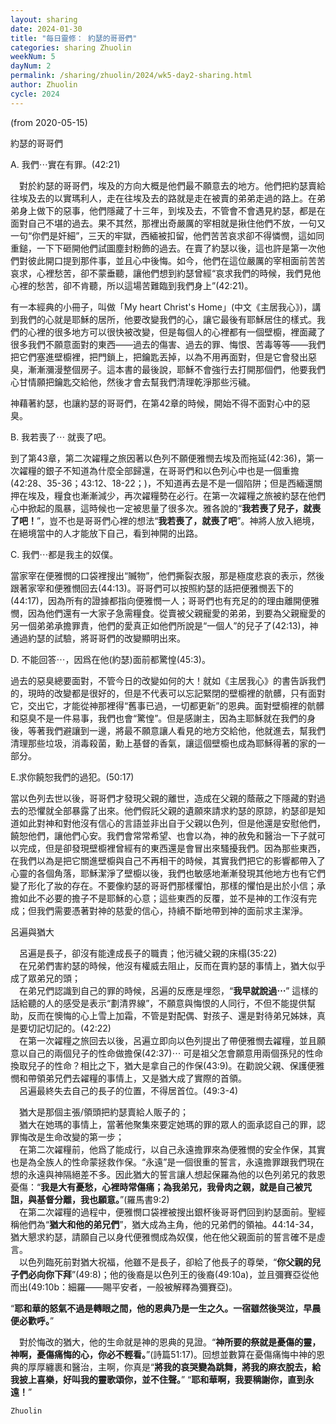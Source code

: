 ```yaml
---
layout: sharing
date: 2024-01-30
title: "每日靈修： 約瑟的哥哥們"
categories: sharing Zhuolin
weekNum: 5
dayNum: 2
permalink: /sharing/zhuolin/2024/wk5-day2-sharing.html
author: Zhuolin
cycle: 2024
---
```

(from 2020-05-15)

約瑟的哥哥們  

A. 我們⋯實在有罪。(42:21)  

　對於約瑟的哥哥們，埃及的方向大概是他們最不願意去的地方。他們把約瑟賣給往埃及去的以實瑪利人，走在往埃及去的路就是走在被賣的弟弟走過的路上。在弟弟身上做下的惡事，他們隱藏了十三年，到埃及去，不管會不會遇見約瑟，都是在面對自己不堪的過去。果不其然，那裡出奇嚴厲的宰相就是揪住他們不放，一句又一句“你們是奸細”，三天的牢獄，西緬被扣留，他們苦苦哀求卻不得憐憫，這如同重鎚，一下下砸開他們試圖塵封粉飾的過去。在賣了約瑟以後，這也許是第一次他們對彼此開口提到那件事，並且心中後悔。如今，他們在這位嚴厲的宰相面前苦苦哀求，心裡愁苦，卻不蒙垂聽，讓他們想到約瑟曾經“哀求我們的時候，我們見他心裡的愁苦，卻不肯聽，所以這場苦難臨到我們身上”(42:21)。  

有一本經典的小冊子，叫做「My heart Christ's Home」(中文《主居我心》)，講到我們的心就是耶穌的居所，他要改變我們的心，讓它最後有耶穌居住的樣式。我們的心裡的很多地方可以很快被改變，但是每個人的心裡都有一個壁櫥，裡面藏了很多我們不願意面對的東西——過去的傷害、過去的罪、悔恨、苦毒等等——我們把它們塞進壁櫥裡，把門鎖上，把鑰匙丟掉，以為不用再面對，但是它會發出惡臭，漸漸瀰漫整個房子。這本書的最後說，耶穌不會強行去打開那個們，他要我們心甘情願把鑰匙交給他，然後才會去幫我們清理乾淨那些污穢。  

神藉著約瑟，也讓約瑟的哥哥們，在第42章的時候，開始不得不面對心中的惡臭。  

B. 我若喪了⋯ 就喪了吧。  

到了第43章，第二次糴糧之旅因著以色列不願便雅憫去埃及而拖延(42:36)，第一次糴糧的銀子不知道為什麼全部歸還，在哥哥們和以色列心中也是一個重擔(42:28、35-36；43:12、18-22；)，不知道再去是不是一個陷阱；但是西緬還關押在埃及，糧食也漸漸減少，再次糴糧勢在必行。在第一次糴糧之旅被約瑟在他們心中掀起的風暴，這時候也一定被思量了很多次。雅各說的“**我若喪了兒子，就喪了吧！**”，豈不也是哥哥們心裡的想法“**我若喪了，就喪了吧**”。神將人放入絕境，在絕境當中的人才能放下自己，看到神開的出路。  

C. 我們⋯都是我主的奴僕。  

當家宰在便雅憫的口袋裡搜出“贓物”，他們撕裂衣服，那是極度悲哀的表示，然後跟著家宰和便雅憫回去(44:13)。哥哥們可以按照約瑟的話把便雅憫丟下的(44:17)，因為所有的證據都指向便雅憫一人；哥哥們也有充足的的理由離開便雅憫，因為他們還有一大家子急需糧食。從賣被父親寵愛的弟弟，到要為父親寵愛的另一個弟弟承擔罪責，他們的愛真正如他們所說是“一個人”的兒子了(42:13)，神通過約瑟的試驗，將哥哥們的改變顯明出來。  

D. 不能回答⋯，因爲在他(約瑟)面前都驚惶(45:3)。  

過去的惡臭總要面對，不管今日的改變如何的大！就如《主居我心》的書告訴我們的，現時的改變都是很好的，但是不代表可以忘記緊閉的壁櫥裡的骯髒，只有面對它，交出它，才能從神那裡得“舊事已過，一切都更新”的恩典。面對壁櫥裡的骯髒和惡臭不是一件易事，我們也會“驚惶”。但是感謝主，因為主耶穌就在我們的身後，等著我們避讓到一邊，將最不願意讓人看見的地方交給他，他就進去，幫我們清理那些垃圾，消毒殺菌，勳上基督的香氣，讓這個壁櫥也成為耶穌得著的家的一部分。  

E.求你饒恕我們的過犯。(50:17)  

當以色列去世以後，哥哥們才發現父親的離世，造成在父親的蔭蔽之下隱藏的對過去的恐懼就全部暴露了出來。他們假託父親的遺願來請求約瑟的原諒，約瑟卻是知道如此對神和對他沒有信心的言語並非出自于父親以色列，但是他還是安慰他們，饒恕他們，讓他們心安。我們會常常希望、也會以為，神的赦免和醫治一下子就可以完成，但是卻發現壁櫥裡曾經有的東西還是會冒出來騷擾我們。因為那些東西，在我們以為是把它關進壁櫥與自己不再相干的時候，其實我們把它的影響都帶入了心靈的各個角落，耶穌潔淨了壁櫥以後，我們也敏感地漸漸發現其他地方也有它們變了形化了妝的存在。不要像約瑟的哥哥們那樣懼怕，那樣的懼怕是出於小信；承擔如此不必要的擔子不是耶穌的心意；這些東西的反覆，並不是神的工作沒有完成；但我們需要憑著對神的慈愛的信心，持續不斷地帶到神的面前求主潔淨。  

呂遍與猶大  

　呂遍是長子，卻沒有能達成長子的職責；他污穢父親的床榻(35:22)     
　在兄弟們害約瑟的時候，他沒有權威去阻止，反而在賣約瑟的事情上，猶大似乎成了眾弟兄的頭；  
　在弟兄們認識到自己的罪的時候，呂遍的反應是埋怨，“**我早就說過⋯**” 這樣的話給聽的人的感受是表示“劃清界線”，不願意與悔恨的人同行，不但不能提供幫助，反而在懊悔的心上雪上加霜，不管是對配偶、對孩子、還是對待弟兄姊妹，真是要切記切記的。(42:22)  
　在第一次糴糧之旅回去以後，呂遍立即向以色列提出了帶便雅憫去糴糧，並且願意以自己的兩個兒子的性命做擔保(42:37)⋯ 可是祖父怎會願意用兩個孫兒的性命換取兒子的性命？相比之下，猶大是拿自己的作保(43:9)。在勸說父親、保護便雅憫和帶領弟兄們去糴糧的事情上，又是猶大成了實際的首領。  
　呂遍最終失去自己的長子的位置，不得居首位。(49:3-4)  

　猶大是那個主張/領頭把約瑟賣給人販子的；  
　猶大在她瑪的事情上，當著他聚集來要定她瑪的罪的眾人的面承認自己的罪，認罪悔改是生命改變的第一步；  
　在第二次糴糧前，他爲了能成行，以自己永遠擔罪來為便雅憫的安全作保，其實也是為全族人的性命蒙拯救作保。“永遠”是一個很重的誓言，永遠擔罪跟我們現在想的永遠與神隔絕差不多。因此猶大的誓言讓人想起保羅為他的以色列弟兄的救恩憂傷：“**我是大有憂愁，心裡時常傷痛；為我弟兄，我骨肉之親，就是自己被咒詛，與基督分離，我也願意。**”(羅馬書9:2)  
　在第二次糴糧的過程中，便雅憫口袋裡被搜出銀杯後哥哥們回到約瑟面前。聖經稱他們為“**猶大和他的弟兄們**”，猶大成為主角，他的兄弟們的領袖。44:14-34，猶大懇求約瑟，請願自己以身代便雅憫成為奴僕，他在他父親面前的誓言確不是虛言。  
　以色列臨死前對猶大祝福，他雖不是長子，卻給了他長子的尊榮，“**你父親的兒子們必向你下拜**”(49:8)；他的後裔是以色列王的後裔(49:10a)，並且彌賽亞從他而出(49:10b：細羅——賜平安者，一般被解釋為彌賽亞)。  

“**耶和華的怒氣不過是轉眼之間，他的恩典乃是一生之久。一宿雖然後哭泣，早晨便必歡呼。**”  

　對於悔改的猶大，他的生命就是神的恩典的見證。“**神所要的祭就是憂傷的靈，神啊，憂傷痛悔的心，你必不輕看。**”(詩篇51:17)。回想並數算在憂傷痛悔中神的恩典的厚厚纏裹和醫治，主啊，你真是“**將我的哀哭變為跳舞，將我的麻衣脫去，給我披上喜樂，好叫我的靈歌頌你，並不住聲。**” “**耶和華啊，我要稱謝你，直到永遠！**”  

`Zhuolin`  
